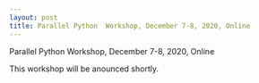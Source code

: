 ```yaml
---
layout: post
title: Parallel Python  Workshop, December 7-8, 2020, Online
---
```

Parallel Python  Workshop, December 7-8, 2020, Online

This workshop will be anounced shortly.